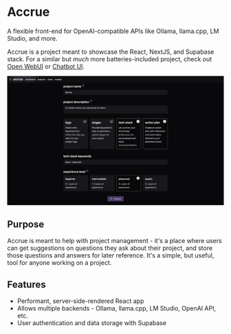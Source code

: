 # Accrue

A flexible front-end for OpenAI-compatible APIs like Ollama, llama.cpp, LM Studio, and more.

Accrue is a project meant to showcase the React, NextJS, and Supabase stack. For a similar but *much* more batteries-included project, check out [Open WebUI](https://github.com/open-webui/open-webui) or [Chatbot UI](https://github.com/mckaywrigley/chatbot-ui).

![Accrue](media/create-project.png)

## Purpose

Accrue is meant to help with project management - it's a place where users can get suggestions on questions they ask about their project, and store those questions and answers for later reference. It's a simple, but useful, tool for anyone working on a project.

## Features

- Performant, server-side-rendered React app
- Allows multiple backends - Ollama, llama.cpp, LM Studio, OpenAI API, etc.
- User authentication and data storage with Supabase